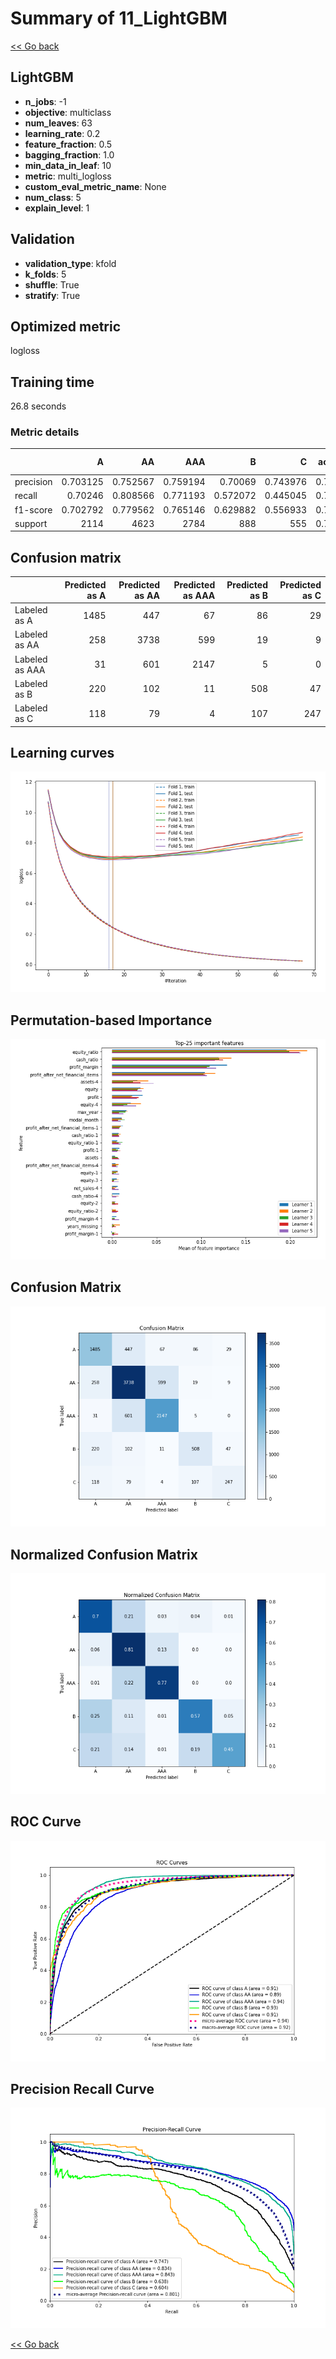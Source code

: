 # Summary of 11_LightGBM

[<< Go back](../README.md)


## LightGBM
- **n_jobs**: -1
- **objective**: multiclass
- **num_leaves**: 63
- **learning_rate**: 0.2
- **feature_fraction**: 0.5
- **bagging_fraction**: 1.0
- **min_data_in_leaf**: 10
- **metric**: multi_logloss
- **custom_eval_metric_name**: None
- **num_class**: 5
- **explain_level**: 1

## Validation
 - **validation_type**: kfold
 - **k_folds**: 5
 - **shuffle**: True
 - **stratify**: True

## Optimized metric
logloss

## Training time

26.8 seconds

### Metric details
|           |           A |          AA |         AAA |          B |          C |   accuracy |    macro avg |   weighted avg |   logloss |
|:----------|------------:|------------:|------------:|-----------:|-----------:|-----------:|-------------:|---------------:|----------:|
| precision |    0.703125 |    0.752567 |    0.759194 |   0.70069  |   0.743976 |   0.741062 |     0.73191  |       0.74008  |  0.697807 |
| recall    |    0.70246  |    0.808566 |    0.771193 |   0.572072 |   0.445045 |   0.741062 |     0.659867 |       0.741062 |  0.697807 |
| f1-score  |    0.702792 |    0.779562 |    0.765146 |   0.629882 |   0.556933 |   0.741062 |     0.686863 |       0.737707 |  0.697807 |
| support   | 2114        | 4623        | 2784        | 888        | 555        |   0.741062 | 10964        |   10964        |  0.697807 |


## Confusion matrix
|                |   Predicted as A |   Predicted as AA |   Predicted as AAA |   Predicted as B |   Predicted as C |
|:---------------|-----------------:|------------------:|-------------------:|-----------------:|-----------------:|
| Labeled as A   |             1485 |               447 |                 67 |               86 |               29 |
| Labeled as AA  |              258 |              3738 |                599 |               19 |                9 |
| Labeled as AAA |               31 |               601 |               2147 |                5 |                0 |
| Labeled as B   |              220 |               102 |                 11 |              508 |               47 |
| Labeled as C   |              118 |                79 |                  4 |              107 |              247 |

## Learning curves
![Learning curves](learning_curves.png)

## Permutation-based Importance
![Permutation-based Importance](permutation_importance.png)
## Confusion Matrix

![Confusion Matrix](confusion_matrix.png)


## Normalized Confusion Matrix

![Normalized Confusion Matrix](confusion_matrix_normalized.png)


## ROC Curve

![ROC Curve](roc_curve.png)


## Precision Recall Curve

![Precision Recall Curve](precision_recall_curve.png)



[<< Go back](../README.md)
